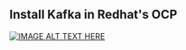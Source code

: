 ## Install Kafka in  Redhat's OCP
[![IMAGE ALT TEXT HERE](https://img.youtube.com/vi/3Acy_0e4mfs/0.jpg)](https://www.youtube.com/watch?v=3Acy_0e4mfs)

